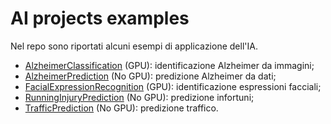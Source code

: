 # AI projects examples
Nel repo sono riportati alcuni esempi di applicazione dell'IA.
- [AlzheimerClassification](AlzheimerClassification.ipynb) (GPU): identificazione Alzheimer da immagini;
- [AlzheimerPrediction](AlzheimerPrediction.ipynb) (No GPU): predizione Alzheimer da dati;
- [FacialExpressionRecognition](FacialExpressionRecognition.ipynb) (GPU): identificazione espressioni facciali;
- [RunningInjuryPrediction](RunningInjuryPrediction.ipynb) (No GPU): predizione infortuni;
- [TrafficPrediction](TrafficPrediction.ipynb) (No GPU): predizione traffico.
